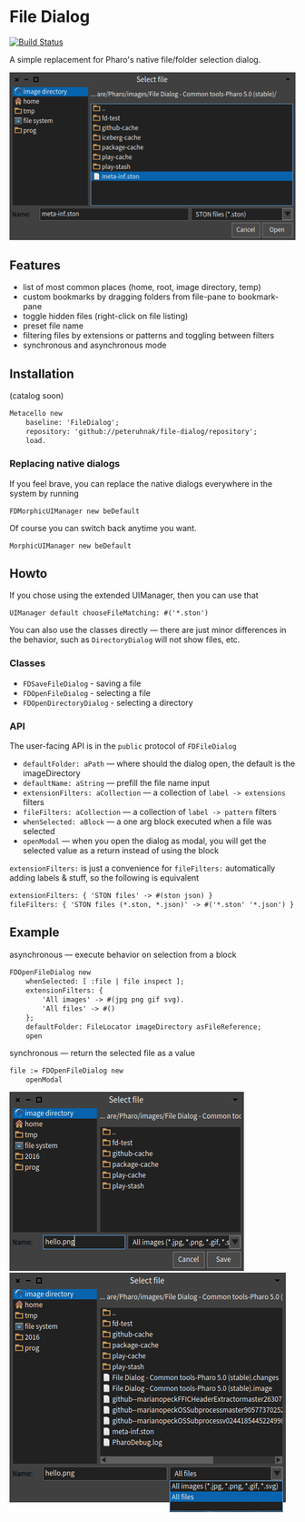 # File Dialog
[![Build Status](https://travis-ci.org/peteruhnak/file-dialog.svg?branch=master)](https://travis-ci.org/peteruhnak/file-dialog)

A simple replacement for Pharo's native file/folder selection dialog.

![](figures/file-dialog-3.png)

## Features

* list of most common places (home, root, image directory, temp)
* custom bookmarks by dragging folders from file-pane to bookmark-pane
* toggle hidden files (right-click on file listing)
* preset file name
* filtering files by extensions or patterns and toggling between filters
* synchronous and asynchronous mode

## Installation

(catalog soon)

```st
Metacello new
	baseline: 'FileDialog';
	repository: 'github://peteruhnak/file-dialog/repository';
	load.
```

### Replacing native dialogs

If you feel brave, you can replace the native dialogs everywhere in the system by running

```st
FDMorphicUIManager new beDefault
```

Of course you can switch back anytime you want.

```st
MorphicUIManager new beDefault
```

## Howto

If you chose using the extended UIManager, then you can use that

```st
UIManager default chooseFileMatching: #('*.ston')
```

You can also use the classes directly — there are just minor differences in the behavior, such as `DirectoryDialog` will not show files, etc.

### Classes

* `FDSaveFileDialog` - saving a file
* `FDOpenFileDialog` - selecting a file
* `FDOpenDirectoryDialog` - selecting a directory

### API

The user-facing API is in the `public` protocol of `FDFileDialog`

* `defaultFolder: aPath` — where should the dialog open, the default is the imageDirectory
* `defaultName: aString` — prefill the file name input
* `extensionFilters: aCollection` — a collection of `label -> extensions` filters
* `fileFilters: aCollection` — a collection of `label -> pattern` filters
* `whenSelected: aBlock` — a one arg block executed when a file was selected
* `openModal` — when you open the dialog as modal, you will get the selected value as a return instead of using the block

`extensionFilters:` is just a convenience for `fileFilters:` automatically adding labels & stuff, so the following is equivalent

```
extensionFilters: { 'STON files' -> #(ston json) }
fileFilters: { 'STON files (*.ston, *.json)' -> #('*.ston' '*.json') }
```


## Example

asynchronous — execute behavior on selection from a block

```st
FDOpenFileDialog new
	whenSelected: [ :file | file inspect ];
	extensionFilters: {
		'All images' -> #(jpg png gif svg).
		'All files' -> #()
	};
	defaultFolder: FileLocator imageDirectory asFileReference;
	open
```

synchronous — return the selected file as a value

```st
file := FDOpenFileDialog new
	openModal
```



![](figures/file-dialog-1.png)
![](figures/file-dialog-2.png)
